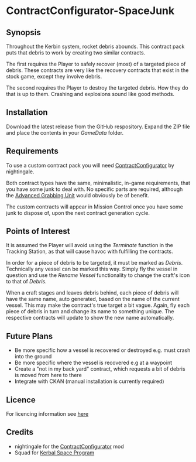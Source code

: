 # ContractConfigurator-SpaceJunk

## Synopsis

Throughout the Kerbin system, rocket debris abounds. This contract pack puts that debris to work by creating two similar contracts.

The first requires the Player to safely recover (most) of a targeted piece of debris. These contracts are very like the recovery contracts that exist in the stock game, except they involve debris.

The second requires the Player to destroy the targeted debris. How they do that is up to them. Crashing and explosions sound like good methods.

## Installation

Download the latest release from the GitHub respository. Expand the ZIP file and place the contents in your _GameData_ folder.

## Requirements

To use a custom contract pack you will need [ContractConfigurator](https://forum.kerbalspaceprogram.com/index.php?/topic/91625-130-contract-configurator-v1232-2017-08-03/) by nightingale.

Both contract types have the same, minimalistic, in-game requirements, that you have some junk to deal with. No specific parts are required, although the [Advanced Grabbing Unit](https://wiki.kerbalspaceprogram.com/wiki/Advanced_Grabbing_Unit) would obviously be of benefit.

The custom contracts will appear in Mission Control once you have some junk to dispose of, upon the next contract generation cycle.

## Points of Interest

It is assumed the Player will avoid using the _Terminate_ function in the Tracking Station, as that will cause havoc with fulfilling the contracts.

In order for a piece of debris to be targeted, it must be marked as _Debris_. Technically any vessel can be marked this way. Simply fly the vessel in question and use the _Rename Vessel_ functionality to change the craft's icon to that of _Debris_.

When a craft stages and leaves debris behind, each piece of debris will have the same name, auto generated, based on the name of the current vessel. This may make the contract's true target a bit vague. Again, fly each piece of debris in turn and change its name to something unique. The respective contracts will update to show the new name automatically.

## Future Plans

- Be more specific how a vessel is recovered or destroyed e.g. must crash into the ground
- Be more specific where the vessel is recovered e.g at a waypoint
- Create a "not in my back yard" contract, which requests a bit of debris is moved from here to there
- Integrate with CKAN (manual installation is currently required)

## Licence

For licencing information see [here](https://raw.githubusercontent.com/Viruk67/ContractConfigurator-SpaceJunk/master/License.md)

## Credits

- nightingale for the [ContractConfigurator](https://forum.kerbalspaceprogram.com/index.php?/topic/91625-130-contract-configurator-v1232-2017-08-03/) mod
- Squad for [Kerbal Space Program](https://kerbalspaceprogram.com/en/)
